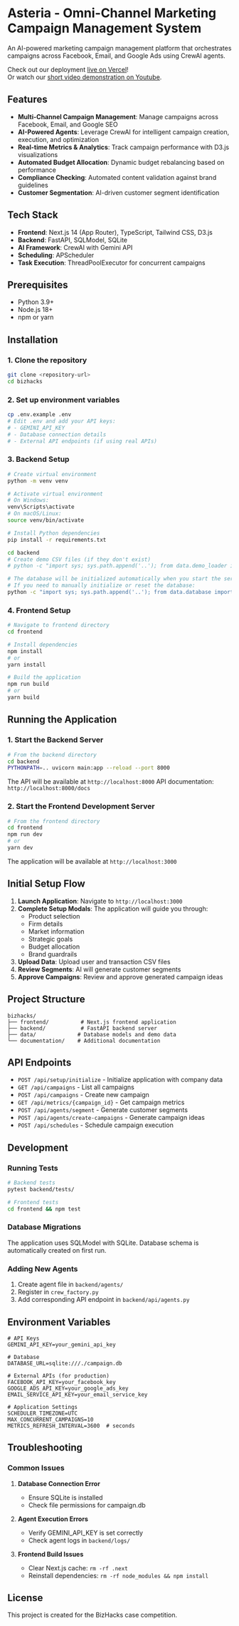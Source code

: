 # Asteria - Omni-Channel Marketing Campaign Management System

An AI-powered marketing campaign management platform that orchestrates campaigns across Facebook, Email, and Google Ads using CrewAI agents.

Check out our deployment [live on Vercel](https://asteria-rouge.vercel.app/)!  
Or watch our [short video demonstration on Youtube](https://www.youtube.com/watch?v=URq0O9-YYkI).

## Features

- **Multi-Channel Campaign Management**: Manage campaigns across Facebook, Email, and Google SEO
- **AI-Powered Agents**: Leverage CrewAI for intelligent campaign creation, execution, and optimization
- **Real-time Metrics & Analytics**: Track campaign performance with D3.js visualizations
- **Automated Budget Allocation**: Dynamic budget rebalancing based on performance
- **Compliance Checking**: Automated content validation against brand guidelines
- **Customer Segmentation**: AI-driven customer segment identification

## Tech Stack

- **Frontend**: Next.js 14 (App Router), TypeScript, Tailwind CSS, D3.js
- **Backend**: FastAPI, SQLModel, SQLite
- **AI Framework**: CrewAI with Gemini API
- **Scheduling**: APScheduler
- **Task Execution**: ThreadPoolExecutor for concurrent campaigns

## Prerequisites

- Python 3.9+
- Node.js 18+
- npm or yarn

## Installation

### 1. Clone the repository

```bash
git clone <repository-url>
cd bizhacks
```

### 2. Set up environment variables

```bash
cp .env.example .env
# Edit .env and add your API keys:
# - GEMINI_API_KEY
# - Database connection details
# - External API endpoints (if using real APIs)
```

### 3. Backend Setup

```bash
# Create virtual environment
python -m venv venv

# Activate virtual environment
# On Windows:
venv\Scripts\activate
# On macOS/Linux:
source venv/bin/activate

# Install Python dependencies
pip install -r requirements.txt

cd backend
# Create demo CSV files (if they don't exist)
# python -c "import sys; sys.path.append('..'); from data.demo_loader import create_demo_files; create_demo_files()"

# The database will be initialized automatically when you start the server
# If you need to manually initialize or reset the database:
python -c "import sys; sys.path.append('..'); from data.database import init_db; init_db()"
```

### 4. Frontend Setup

```bash
# Navigate to frontend directory
cd frontend

# Install dependencies
npm install
# or
yarn install

# Build the application
npm run build
# or
yarn build
```

## Running the Application

### 1. Start the Backend Server

```bash
# From the backend directory
cd backend
PYTHONPATH=.. uvicorn main:app --reload --port 8000
```

The API will be available at `http://localhost:8000`
API documentation: `http://localhost:8000/docs`

### 2. Start the Frontend Development Server

```bash
# From the frontend directory
cd frontend
npm run dev
# or
yarn dev
```

The application will be available at `http://localhost:3000`

## Initial Setup Flow

1. **Launch Application**: Navigate to `http://localhost:3000`
2. **Complete Setup Modals**: The application will guide you through:
   - Product selection
   - Firm details
   - Market information
   - Strategic goals
   - Budget allocation
   - Brand guardrails
3. **Upload Data**: Upload user and transaction CSV files
4. **Review Segments**: AI will generate customer segments
5. **Approve Campaigns**: Review and approve generated campaign ideas

## Project Structure

```
bizhacks/
├── frontend/          # Next.js frontend application
├── backend/           # FastAPI backend server
├── data/             # Database models and demo data
└── documentation/    # Additional documentation
```

## API Endpoints

- `POST /api/setup/initialize` - Initialize application with company data
- `GET /api/campaigns` - List all campaigns
- `POST /api/campaigns` - Create new campaign
- `GET /api/metrics/{campaign_id}` - Get campaign metrics
- `POST /api/agents/segment` - Generate customer segments
- `POST /api/agents/create-campaigns` - Generate campaign ideas
- `POST /api/schedules` - Schedule campaign execution

## Development

### Running Tests

```bash
# Backend tests
pytest backend/tests/

# Frontend tests
cd frontend && npm test
```

### Database Migrations

The application uses SQLModel with SQLite. Database schema is automatically created on first run.

### Adding New Agents

1. Create agent file in `backend/agents/`
2. Register in `crew_factory.py`
3. Add corresponding API endpoint in `backend/api/agents.py`

## Environment Variables

```env
# API Keys
GEMINI_API_KEY=your_gemini_api_key

# Database
DATABASE_URL=sqlite:///./campaign.db

# External APIs (for production)
FACEBOOK_API_KEY=your_facebook_key
GOOGLE_ADS_API_KEY=your_google_ads_key
EMAIL_SERVICE_API_KEY=your_email_service_key

# Application Settings
SCHEDULER_TIMEZONE=UTC
MAX_CONCURRENT_CAMPAIGNS=10
METRICS_REFRESH_INTERVAL=3600  # seconds
```

## Troubleshooting

### Common Issues

1. **Database Connection Error**

   - Ensure SQLite is installed
   - Check file permissions for campaign.db

2. **Agent Execution Errors**

   - Verify GEMINI_API_KEY is set correctly
   - Check agent logs in `backend/logs/`

3. **Frontend Build Issues**
   - Clear Next.js cache: `rm -rf .next`
   - Reinstall dependencies: `rm -rf node_modules && npm install`

## License

This project is created for the BizHacks case competition.
